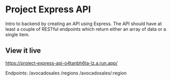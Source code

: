 # Project Express API

Intro to backend by creating an API using Express. The API should have at least a couple of RESTful endpoints which return either an array of data or a single item.

## View it live

https://project-express-api-o4tanbh6ta-lz.a.run.app/

Endpoints:
/avocadosales
/regions
/avocadosales/:region
